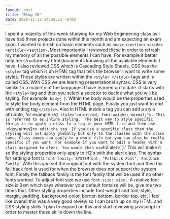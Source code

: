 ```yaml
---
layout: post
title: "Blog 10"
date: 2020-11-13 14:58:22 -0700
---
```

  I spent a majority of this week studying for my Web Engineering class as I have had three projects done within this month and am expecting an exam soon. I wanted to brush on basic elements such as `<nav>` `<section>` `<aside>` `<article>` `<section>.`Most importantly I reviewed these in order to refresh my memory of all the possible elements I can have. For example it better help me structure my html documents knowing all the available elements I have. I also reviewed CSS which is Cascading Style Sheets. CSS has the `<style>` tag which is an HTML tag that tells the browser I want to write some styles. Those styles are written within the `<style> </style>` tags and is called CSS. With CSS we are learning presentational syntax. CSS is very similar to a majority of the languages I have learned up to date. It starts with the `<style>` tag and then you select a selector to decide what you will be styling. For example, `body{ }`. Within the body would be the properties used to style the body element from the HTML page. Finally you just want to end with ending tag `</style>`. Also in HTML inside a tag you can add a style attribute, for example `<h2 style="color:red; font-weight: normal;">. This is referred to as inline styling. 
  The best way to style specific things is to apply a class to a tag in your HTML file and then use `.classname{}` to edit the tag. If you use a specific class then the styling will not apply globally but only to the classes with the class name. Class names can apply to a whole file but you can also be really specific if you want. For example if you want to edit a header with a class assgined to alert. You would then use `h2.alert{ }.' This will make it so the styling properties only apply to H2's with the alert class. The syntax for setting a font is `font-family: SYSTEMfont, "Fallback Font", Fallback Family;` With this you set the original font with the system font and then the fall back font is used for when the browser does not support the system font. Finally the fallback family is the font family that will be used if no other fonts worked. To adjust font size we use `font-size: size;`. A relative font size is 2em which says whatever your default fontsize will be, give me two times that. Other styling properties include font-weight and font-style, margin, padding, background-color, border-bottom, border-top, etc. I feel like overall this was a very good review so I can brush up on my HTML and CSS styling skills. I plan to expand on this and start reviewing javascript in order to master those skills down the line. 
